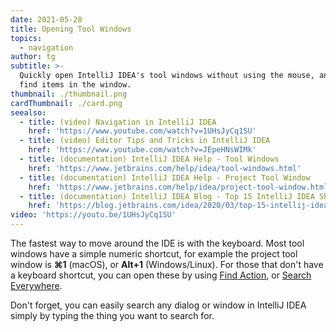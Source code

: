 ```yaml
---
date: 2021-05-28
title: Opening Tool Windows
topics:
  - navigation
author: tg
subtitle: >-
  Quickly open IntelliJ IDEA's tool windows without using the mouse, and easily
  find items in the window.
thumbnail: ./thumbnail.png
cardThumbnail: ./card.png
seealso:
  - title: (video) Navigation in IntelliJ IDEA
    href: 'https://www.youtube.com/watch?v=1UHsJyCq1SU'
  - title: (video) Editor Tips and Tricks in IntelliJ IDEA
    href: 'https://www.youtube.com/watch?v=JEpeHNsWIMk'
  - title: (documentation) IntelliJ IDEA Help - Tool Windows
    href: 'https://www.jetbrains.com/help/idea/tool-windows.html'
  - title: (documentation) IntelliJ IDEA Help - Project Tool Window
    href: 'https://www.jetbrains.com/help/idea/project-tool-window.html'
  - title: (documentation) IntelliJ IDEA Blog - Top 15 IntelliJ IDEA Shortcuts
    href: 'https://blog.jetbrains.com/idea/2020/03/top-15-intellij-idea-shortcuts/'
video: 'https://youtu.be/1UHsJyCq1SU'
---
```

The fastest way to move around the IDE is with the keyboard. Most tool windows
have a simple numeric shortcut, for example the project tool window is **⌘1**
(macOS), or **Alt+1** (Windows/Linux). For those that don't have a keyboard
shortcut, you can open these by using [Find Action](../find-actions), or
[Search Everywhere](../search-everywhere).

Don't forget, you can easily search any dialog or window in IntelliJ IDEA
simply by typing the thing you want to search for.

